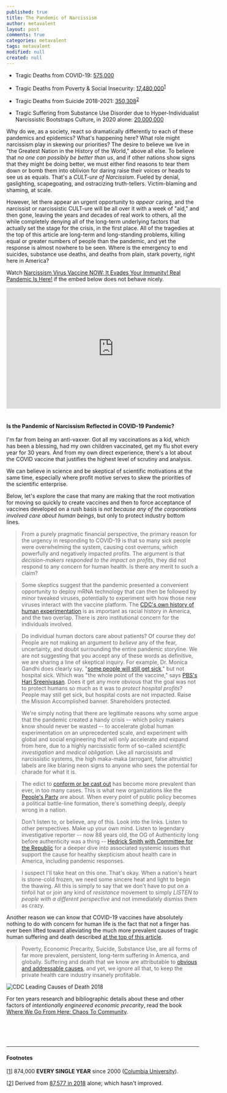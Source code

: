 ```yaml
---
published: true
title: The Pandemic of Narcissism
author: metavalent
layout: post
comments: true
categories: metavalent
tags: metavalent
modified: null
created: null
---
```


* Tragic Deaths from COVID-19: [575,000](https://www.cdc.gov/nchs/covid19/mortality-overview.htm)
* Tragic Deaths from Poverty & Social Insecurity: [17,480,000](https://web.archive.org/web/20210516225639/https://www.publichealth.columbia.edu/public-health-now/news/how-many-us-deaths-are-caused-poverty-lack-education-and-other-social-factors)<sup>[1](https://metavalent.com/metavalent/2021/05/20/Narcissism-Pandemic.html#note1)</sup> 
* Tragic Deaths from Suicide 2018-2021: [350,308](https://www.nimh.nih.gov/health/statistics/suicide#part_154968)<sup>[2](https://metavalent.com/metavalent/2021/05/20/Narcissism-Pandemic.html#note2)</sup>

* Tragic Suffering from Substance Use Disorder due to Hyper-Individualist Narcissistic Bootstraps Culture, in 2020 alone: [20,000,000](https://youtu.be/Z5UGSfIQJsk)

Why do we, as a society, react so dramatically differently to each of these pandemics and epidemics? What's happening here? What role might narcissism play in skewing our priorities? The desire to believe we live in "the Greatest Nation in the History of the World," above all else. To believe that *no one can possibly be better than us*, and if other nations show signs that they might be doing better, we must either find reasons to tear them down or bomb them into oblivion for daring raise their voices or heads to see us as equals. That's a *CULT-ure of Narcissism*. Fueled by denial, gaslighting, scapegoating, and ostracizing truth-tellers. Victim-blaming and shaming, at scale.

However, let there appear an urgent opportunity to *appear* caring, and the narcissist or narcissistic CULT-ure will be all over it with a week of "aid," and then gone, leaving the years and decades of real work to others, all the while completely denying all of the long-term underlying factors that actually set the stage for the crisis, in the first place. All of the tragedies at the top of this article are long-term and long-standing problems, killing equal or greater numbers of people than the pandemic, and yet the response is almost nowhere to be seen. Where is the emergency to end suicides, substance use deaths, and deaths from plain, stark poverty, right here in America?

Watch [Narcissism Virus Vaccine NOW: It Evades Your Immunity! Real Pandemic Is Here!](https://youtu.be/uczI-m4Zb9o) if the embed below does not behave nicely. 

<div class="embed-container"><iframe width="560" height="315" src="https://www.youtube.com/embed/uczI-m4Zb9o" title="YouTube video player" frameborder="0" allow="accelerometer; autoplay; clipboard-write; encrypted-media; gyroscope; picture-in-picture" allowfullscreen></iframe></div>
<br />

#### Is the Pandemic of Narcissism Reflected in COVID-19 Pandemic?

I'm far from being an anti-vaxxer. Got all my vaccinations as a kid, which has been a blessing, had my own children vaccinated, get my flu shot every year for 30 years. And from my own direct experience, there's a lot about the COVID vaccine that justifies the highest level of scrutiny and analysis.

We can believe in science and be skeptical of scientific motivations at the same time, especially where profit motive serves to skew the priorities of the scientific enterprise.

Below, let's explore the case that many are making that the root motivation for moving so quickly to create vaccines and then to force acceptance of vaccines developed on a rush basis is *not because any of the corporations involved care about human beings*, but only to protect industry bottom lines.

> From a purely pragmatic financial perspective, the primary reason for the urgency in responding to COVID-19 is that so many sick people were overwhelming the system, causing cost overruns, which powerfully and negatively impacted profits. The argument is that *decision-makers responded to the impact on profits*, they did not respond to any concern for human health. Is there any merit to such a claim?

> Some skeptics suggest that the pandemic presented a convenient opportunity to deploy mRNA technology that can then be followed by minor tweaked viruses, potentially to experiment with how those new viruses interact with the vaccine platform. The [CDC's own history of human experimentation](https://www.cdc.gov/tuskegee/timeline.htm) is as important as racial history in America, and the two overlap. There is zero institutional concern for the individuals involved. 

> Do individual human doctors care about patients? Of course they do! People are not making an argument to *believe* any of the fear, uncertainty, and doubt surrounding the entire pandemic storyline. We are not suggesting that you accept any of these words as definitive, we are sharing a line of skeptical inquiry. For example, Dr. Monica Gandhi does clearly say, "[some people will still get sick](https://youtu.be/tvQ3iWbfHpo?t=10m42s)," but not hospital sick. Which was "the whole point of the vaccine," says [PBS's Hari Sreenivasan](https://youtu.be/tvQ3iWbfHpo?t=10m42s). Does it get any more obvious that the goal was not to protect humans so much as it was to *protect hospital profits*? People may still get sick, but hospital costs are not impacted. Raise the Mission Accomplished banner. Shareholders protected.

> We're simply noting that there are legitimate reasons why some argue that the pandemic created a handy crisis -- which policy makers know should never be wasted -- to accelerate global human experimentation on an unprecedented scale, and experiment with global and social engineering that will only accelerate and expand from here, due to a highly narcissistic form of so-called *scientific investigation* and *medical obligation.* Like all narcissists and narcissistic systems, the high maka-maka (arrogant, false altruistic) labels are like blaring neon signs to anyone who sees the potential for charade for what it is.

> The edict to [conform or be cast out](https://www.youtube.com/watch?v=Vf8jvSPA3XQ) has become more prevalent than ever, in too many cases. This is what new organizations like the [People's Party](https://peoplesparty.org/) are about. When every point of public policy becomes a political battle-line formation, there's something deeply, deeply wrong in a nation. 

> Don't listen to, or believe, any of this. Look into the links. Listen to other perspectives. Make up your own mind. Listen to legendary investigative reporter -- now 88 years old, the OG of Authenticity long before authenticity was a thing -- [Hedrick Smith with Committee for the Republic](https://youtu.be/-58BjTUd7pY) for a deeper dive into associated systemic issues that support the cause for healthy skepticism about health care in America, including pandemic responses.

> I suspect I'll take heat on this one. That's okay. When a nation's heart is stone-cold frozen, we need some sincere heat and light to begin the thawing. All this is simply to say that we don't have to put on a tinfoil hat or join any kind of *resistance* movement to simply *LISTEN to people with a different perspective* and not immediately dismiss them as crazy.

Another reason we can know that COVID-19 vaccines have absolutely nothing to do with concern for human life is the fact that not a finger has ever been lifted toward alleviating the much more prevalent causes of tragic human suffering and death described [at the top of this article](#).

> Poverty, Economic Precarity, Suicide, Substance Use, are all forms of far more prevalent, persistent, long-term suffering in America, and globally. Suffering and death that we know are attributable to [obvious and addressable causes](https://amzn.to/2URmAjL), and yet, we ignore all that, to keep the private health care industry insanely profitable.

![CDC Leading Causes of Death 2018]({{site.baseurl}}/assets/images/CDC_leading_cause_of_death_2018_155160_3.png)

For ten years research and bibliographic details about these and other factors of *intentionally engineered economic precarity*, read the book [Where We Go From Here: Chaos To Community]( https://amzn.to/2URmAjL).
<a name="note1"></a>
<a name="note2"></a>
<span style="color:#efefef">.</span>
<br />
<br />
<br />
<br />
<br />

---
#### Footnotes

[[1](#)] 874,000 **EVERY SINGLE YEAR** since 2000 ([Columbia University](https://web.archive.org/web/20210516225639/https://www.publichealth.columbia.edu/public-health-now/news/how-many-us-deaths-are-caused-poverty-lack-education-and-other-social-factors)).

[[2](#)] Derived from [87,577 in 2018](https://www.nimh.nih.gov/health/statistics/suicide#part_154968) alone; which hasn't improved.
